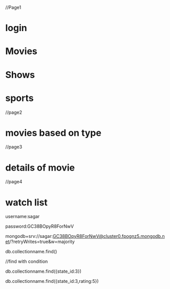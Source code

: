 //Page1

# login

# Movies

# Shows

# sports

//page2

# movies based on type

//page3

# details of movie

//page4

# watch list

username:sagar

password:GC38BOpyR8ForNwV

mongodb+srv://sagar:GC38BOpyR8ForNwV@cluster0.fpognz5.mongodb.net/?retryWrites=true&w=majority

db.collectionname.find()

//find with condition

db.collectionname.find({state_id:3})

db.collectionname.find({state_id:3,rating:5})
